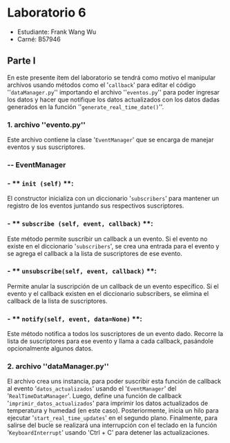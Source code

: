 # Laboratorio 6
- Estudiante: Frank Wang Wu
- Carné: B57946
  
## Parte I
En este presente ítem del laboratorio se tendrá como motivo el manipular archivos usando métodos como el '`callback`' para editar el código ''`dataManager.py`'' importando el archivo ''`eventos.py`'' para poder ingresar los datos y hacer que notifique los datos actualizados con los datos dadas generados en la función ''`generate_real_time_date()`''.

### 1. archivo ''evento.py''
Este archivo contiene la clase '`EventManager`' que se encarga de manejar eventos y sus suscriptores.

### -- EventManager
### - ** `init (self)` **: 
El constructor inicializa con un diccionario '`subscribers`' para mantener un registro de los eventos juntando sus respectivos suscriptores.
### - ** `subscribe (self, event, callback)` **: 
Este método permite suscribir un callback a un evento. Si el evento no existe en el diccionario '`subscribers`', se crea una entrada para el evento y se agrega el callback a la lista de suscriptores de ese evento.
### - ** `unsubscribe(self, event, callback)` **: 
Permite anular la suscripción de un callback de un evento específico. Si el evento y el callback existen en el diccionario subscribers, se elimina el callback de la lista de suscriptores.
### - ** `notify(self, event, data=None)` **:
Este método notifica a todos los suscriptores de un evento dado. Recorre la lista de suscriptores para ese evento y llama a cada callback, pasándole opcionalmente algunos datos.

### 2. archivo ''dataManager.py''
El archivo crea uns instancia, para poder suscribir esta función de callback al evento '`datos_actualizados`' usando el '`EventManager`' del '`RealTimeDataManager`'. Luego, define una función de callback '`imprimir_datos_actualizados`' para imprimir los datos actualizados de temperatura y humedad (en este caso). Posteriormente, inicia un hilo para ejecutar '`start_real_time_updates`' en el segundo plano. Finalmente, para salirse del bucle se realizará una interrupción con el teclado en la función '`KeyboardInterrupt`' usando 'Ctrl + C' para detener las actualizaciones.
